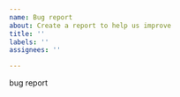 ```yaml
---
name: Bug report
about: Create a report to help us improve
title: ''
labels: ''
assignees: ''

---
```


bug report
